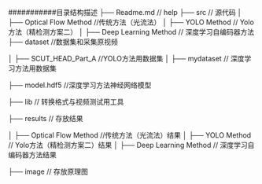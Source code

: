 ###########目录结构描述
├── Readme.md                   // help
├── src                     // 源代码
│   ├── Optical Flow Method       //传统方法（光流法）
│   ├── YOLO Method                // Yolo方法（精检测方案二）
│   ├── Deep Learning Method         // 深度学习自编码器方法
├── dataset                 //数据集和采集原视频

│   ├── SCUT_HEAD_Part_A       //YOLO方法用数据集
│   ├── mydataset                // 深度学习方法用数据集

├── model.hdf5                 //深度学习方法神经网络模型

├── lib                         // 转换格式与视频测试用工具

├── results                         // 存放结果

│   ├── Optical Flow Method       //传统方法（光流法）结果
│   ├── YOLO Method                // Yolo方法（精检测方案二）结果
│   ├── Deep Learning Method         // 深度学习自编码器方法结果

├── image                       // 存放原理图



